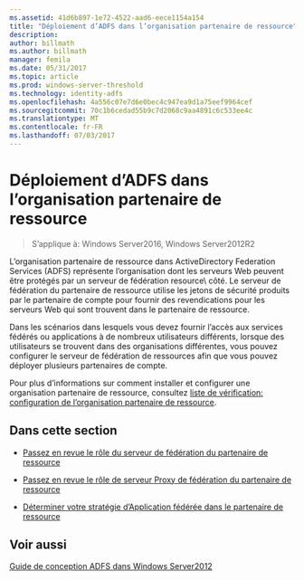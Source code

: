 ```yaml
---
ms.assetid: 41d6b897-1e72-4522-aad6-eece1154a154
title: "Déploiement d’ADFS dans l’organisation partenaire de ressource"
description: 
author: billmath
ms.author: billmath
manager: femila
ms.date: 05/31/2017
ms.topic: article
ms.prod: windows-server-threshold
ms.technology: identity-adfs
ms.openlocfilehash: 4a556c07e7d6e0bec4c947ea9d1a75eef9964cef
ms.sourcegitcommit: 70c1b6cedad55b9c7d2068c9aa4891c6c533ee4c
ms.translationtype: MT
ms.contentlocale: fr-FR
ms.lasthandoff: 07/03/2017
---
```

# <a name="deploying-ad-fs-in-the-resource-partner-organization"></a>Déploiement d’ADFS dans l’organisation partenaire de ressource

>S’applique à: Windows Server2016, Windows Server2012R2

L’organisation partenaire de ressource dans ActiveDirectory Federation Services \(ADFS\) représente l’organisation dont les serveurs Web peuvent être protégés par un serveur de fédération resource\ côté. Le serveur de fédération du partenaire de ressource utilise les jetons de sécurité produits par le partenaire de compte pour fournir des revendications pour les serveurs Web qui sont trouvent dans le partenaire de ressource.  
  
Dans les scénarios dans lesquels vous devez fournir l’accès aux services fédérés ou applications à de nombreux utilisateurs différents, lorsque des utilisateurs se trouvent dans des organisations différentes, vous pouvez configurer le serveur de fédération de ressources afin que vous pouvez déployer plusieurs partenaires de compte.  
  
Pour plus d’informations sur comment installer et configurer une organisation partenaire de ressource, consultez [liste de vérification: configuration de l’organisation partenaire de ressource](../../ad-fs/deployment/Checklist--Configuring-the-Resource-Partner-Organization.md).  
  
## <a name="in-this-section"></a>Dans cette section  
  
-   [Passez en revue le rôle du serveur de fédération du partenaire de ressource](Review-the-Role-of-the-Federation-Server-in-the-Resource-Partner.md)  
  
-   [Passez en revue le rôle de serveur Proxy de fédération du partenaire de ressource](Review-the-Role-of-the-Federation-Server-Proxy-in-the-Resource-Partner.md)  
  
-   [Déterminer votre stratégie d’Application fédérée dans le partenaire de ressource](Determine-Your-Federated-Application-Strategy-in-the-Resource-Partner.md)  
  

## <a name="see-also"></a>Voir aussi
[Guide de conception ADFS dans Windows Server2012](AD-FS-Design-Guide-in-Windows-Server-2012.md)
